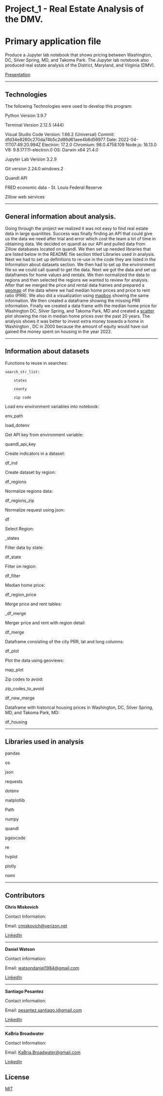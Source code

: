 # Project_1 - Real Estate Analysis of the DMV.
# Primary application file

Produce a Jupyter lab notebook that shows pricing between Washington, DC, Silver Spring, MD, and Takoma Park. The Jupyter lab notebook also produced real estate analysis of the District, Maryland, and Virginia (DMV).  



[Presentation](https://www.canva.com/design/DAFDEMe4B3o/TUUfG1p0o1JYtewCIPdlhw/edit)



---

## Technologies

The following Technologies were used to develop this program:

Python 
    Version 3.9.7

Terminal
    Version 2.12.5 (444)

Visual Studio Code
    Version: 1.66.2 (Universal)
    Commit: dfd34e8260c270da74b5c2d86d61aee4b6d56977
    Date: 2022-04-11T07:49:20.994Z
    Electron: 17.2.0
    Chromium: 98.0.4758.109
    Node.js: 16.13.0
    V8: 9.8.177.11-electron.0
    OS: Darwin x64 21.4.0
    
Jupyter Lab 
    Version 3.2.9
    
Git version 2.24.0.windows.2

Quandl API

FRED economic data - St. Louis Federal Reserve

Zillow web services

---

## General information about analysis.

Going through the project we realized it was not easy to find real estate data in large quanitites.  Success was finally finding an API that could give us the data we need after trial and error which cost the team a lot of time in obtaining data. We decided on quandl as our API and pulled data from Zillow databases located on quandl.  We then set up needed libraries that are listed below in the README file section titled Libraries used in analysis.  Next we had to set up definitions to re-use in the code they are listed in the Information about datasets section.  We then had to set up the environment file so we could call quandl to get the data.  Next we got the data and set up dataframes for home values and rentals.  We then normalized the data to regions and then selected the regions we wanted to review for analysis.  After that we merged the price and rental data frames and prepared a 
[geomap](/geoview.png)
of the data where we had median home prices and price to rent ratio (PRR).  We also did  a visualization using 
[mapbox](/mapbox.png)
showing the same information.  We then created a dataframe showing the missing PRR information.  Finally we created a data frame with the median home price for Washington DC, Silver Spring, and Takoma Park, MD and created a
[scatter](/scatter_dc_ss_tp.png)
plot showing the rise in median home prices over the past 20 years.  The analysis shows it was better to invest extra money towards a home in Washington , DC in 2000 because the amount of equity would have out gained the money spent on housing in the year 2022.

---

## Information about datasets

Functions to reuse in searches:

    search_str_list:
    
        states
        
        county
        
        zip code
        
Load env environment variables into notebook:

env_path

load_dotenv


Get API key from environment variable:

quandl_api_key

Create indicators in a dataset:

df_ind

Create dataset by region:

df_regions

Normalize regions data:

df_regions_zip

Normalize request using json:

df

Select Region:

_states

Filter data by state:

df_state

Filter on region:

df_filter

Median home price:

df_region_price

Merge price and rent tables:

_df_merge

Merger price and rent with region detail:

df_merge

Dataframe consisting of the city PRR, lat and long columns:

df_plot

Plot the data using geoviews:

map_plot

Zip codes to avoid:

zip_codes_to_avoid

df_new_merge

Dataframe with historical housing prices in Washington, DC, Silver Spring, MD, and Takoma Park, MD:

df_housing


       

---

## Libraries used in analysis

pandas

os

json

requests

dotenv

matplotlib

Path

numpy

quandl

pgeocode

re

hvplot

plotly

nomi




---

## Contributors


**Chris Miskovich**

Contact Information:

Email: cmiskovich@verizon.net

[LinkedIn](https://www.linkedin.com/in/christopher-miskovich-9a61b0234/) 

---

**Daniel Watson**

Contact information: 

Email: watsondaniel1984@gmail.com

[LinkedIn](https://www.linkedin.com/in/daniel-watson-87819a20/)

---
**Santiago Pesantez**

Contact information: 

Email: pesantez.santiago.i@gmail.com

[LinkedIn](https://www.linkedin.com/in/santiago-pesantez/)

---
**KaBria Broadwater**

Contact Information:

Email: KaBria.Broadwater@gmail.com

[LinkedIn](https://www.linkedin.com/in/kabriabroadwater/)

## License

[MIT](/license.txt)
